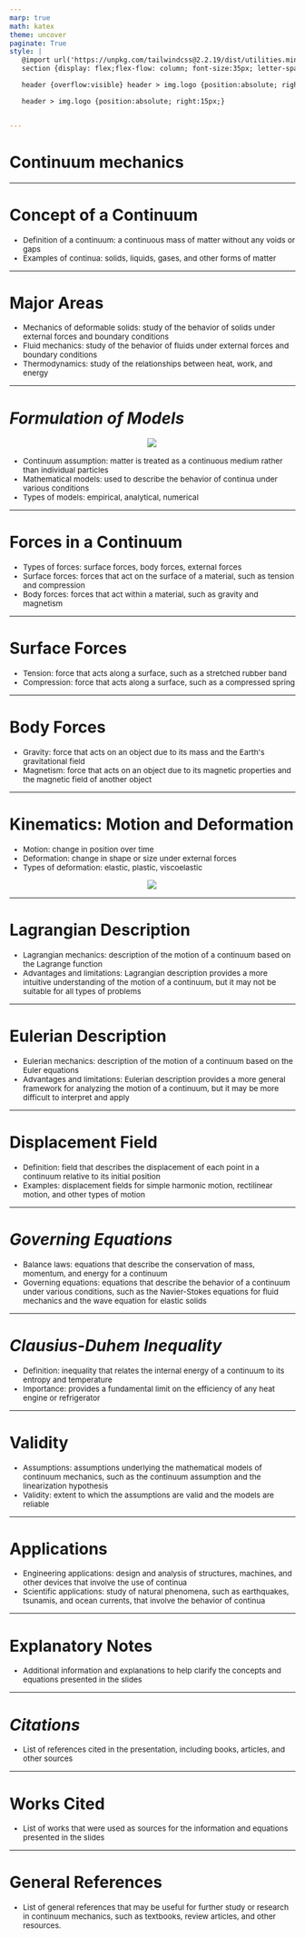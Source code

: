```yaml
---
marp: true
math: katex
theme: uncover
paginate: True
style: |
   @import url('https://unpkg.com/tailwindcss@2.2.19/dist/utilities.min.css');
   section {display: flex;flex-flow: column; font-size:35px; letter-spacing:1.4px;}

   header {overflow:visible} header > img.logo {position:absolute; right:15px;}

   header > img.logo {position:absolute; right:15px;}


---
```

<!-- backgroundColor: white -->
<!-- _class: lead -->

 # Continuum mechanics

---
<style scoped>p,li {font-size:0.92em}</style>

 # **Concept of a Continuum**
- Definition of a continuum: a continuous mass of matter without any voids or gaps
- Examples of continua: solids, liquids, gases, and other forms of matter


---
<style scoped>p,li {font-size:0.88em}</style>

 # Major Areas

- Mechanics of deformable solids: study of the behavior of solids under external forces and boundary conditions
- Fluid mechanics: study of the behavior of fluids under external forces and boundary conditions
- Thermodynamics: study of the relationships between heat, work, and energy

---
<style scoped>p,li {font-size:0.84em}</style>

 # _Formulation of Models_
<div style="display: flex; flex: 1 1 auto; flex-flow: row; min-height: 0"><div style="display: flex; flex: 1 1 auto; justify-content: center;min-height:0;min-width:0; margin-bottom:0.1em;;margin-right:0.15em">
<img style='object-fit: contain; max-height:100%; max-width:100%; background-color: rgba(0,0,0,0);' src='https://upload.wikimedia.org/wikipedia/commons/thumb/2/23/Continuum_body.svg/200px-Continuum_body.svg.png'/>
</div>
</div>

- Continuum assumption: matter is treated as a continuous medium rather than individual particles
- Mathematical models: used to describe the behavior of continua under various conditions
- Types of models: empirical, analytical, numerical

---
<style scoped>p,li {font-size:0.88em}</style>

 # **Forces in a Continuum**

- Types of forces: surface forces, body forces, external forces
- Surface forces: forces that act on the surface of a material, such as tension and compression
- Body forces: forces that act within a material, such as gravity and magnetism

---
<style scoped>p,li {font-size:0.92em}</style>

 # Surface Forces

- Tension: force that acts along a surface, such as a stretched rubber band
- Compression: force that acts along a surface, such as a compressed spring

---
<style scoped>p,li {font-size:0.92em}</style>

 # Body Forces

- Gravity: force that acts on an object due to its mass and the Earth's gravitational field
- Magnetism: force that acts on an object due to its magnetic properties and the magnetic field of another object

---
<style scoped>p,li {font-size:0.84em}</style>

 # Kinematics: Motion and Deformation
- Motion: change in position over time
- Deformation: change in shape or size under external forces
- Types of deformation: elastic, plastic, viscoelastic
<div style="display: flex; flex: 1 1 auto; flex-flow: row; min-height: 0"><div style="display: flex; flex: 1 1 auto; justify-content: center;min-height:0;min-width:0; margin-bottom:0.1em;;margin-right:0.15em">
<img style='object-fit: contain; max-height:100%; max-width:100%; background-color: rgba(0,0,0,0);' src='https://upload.wikimedia.org/wikipedia/commons/thumb/8/8b/Displacement_of_a_continuum.svg/400px-Displacement_of_a_continuum.svg.png'/>
</div>
</div>


---
<style scoped>p,li {font-size:0.92em}</style>

 # **Lagrangian Description**
- Lagrangian mechanics: description of the motion of a continuum based on the Lagrange function
- Advantages and limitations: Lagrangian description provides a more intuitive understanding of the motion of a continuum, but it may not be suitable for all types of problems


---
<style scoped>p,li {font-size:0.92em}</style>

 # **Eulerian Description**

- Eulerian mechanics: description of the motion of a continuum based on the Euler equations
- Advantages and limitations: Eulerian description provides a more general framework for analyzing the motion of a continuum, but it may be more difficult to interpret and apply

---
<style scoped>p,li {font-size:0.92em}</style>

 # **Displacement Field**
- Definition: field that describes the displacement of each point in a continuum relative to its initial position
- Examples: displacement fields for simple harmonic motion, rectilinear motion, and other types of motion


---
<style scoped>p,li {font-size:0.92em}</style>

 # _Governing Equations_

- Balance laws: equations that describe the conservation of mass, momentum, and energy for a continuum
- Governing equations: equations that describe the behavior of a continuum under various conditions, such as the Navier-Stokes equations for fluid mechanics and the wave equation for elastic solids

---
<style scoped>p,li {font-size:0.92em}</style>

 # _Clausius-Duhem Inequality_
- Definition: inequality that relates the internal energy of a continuum to its entropy and temperature
- Importance: provides a fundamental limit on the efficiency of any heat engine or refrigerator


---
<style scoped>p,li {font-size:0.92em}</style>

 # Validity
- Assumptions: assumptions underlying the mathematical models of continuum mechanics, such as the continuum assumption and the linearization hypothesis
- Validity: extent to which the assumptions are valid and the models are reliable


---
<style scoped>p,li {font-size:0.92em}</style>

 # Applications
- Engineering applications: design and analysis of structures, machines, and other devices that involve the use of continua
- Scientific applications: study of natural phenomena, such as earthquakes, tsunamis, and ocean currents, that involve the behavior of continua


---
<style scoped>p,li {font-size:0.96em}</style>

 # Explanatory Notes

- Additional information and explanations to help clarify the concepts and equations presented in the slides

---
<style scoped>p,li {font-size:0.96em}</style>

 # _Citations_

- List of references cited in the presentation, including books, articles, and other sources

---
<style scoped>p,li {font-size:0.96em}</style>

 # Works Cited
- List of works that were used as sources for the information and equations presented in the slides


---
<style scoped>p,li {font-size:0.96em}</style>

 # General References
- List of general references that may be useful for further study or research in continuum mechanics, such as textbooks, review articles, and other resources.
